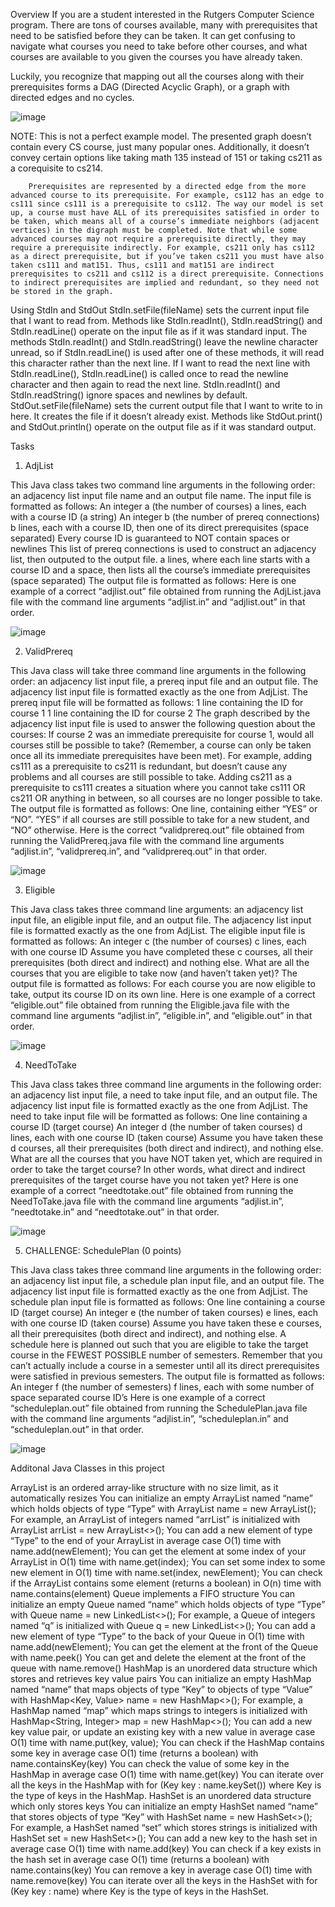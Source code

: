 Overview
If you are a student interested in the Rutgers Computer Science program. There are tons of courses available, many with prerequisites that need to be satisfied before they can be taken. It can get confusing to navigate what courses you need to take before other courses, and what courses are available to you given the courses you have already taken.

Luckily, you recognize that mapping out all the courses along with their prerequisites forms a DAG (Directed Acyclic Graph), or a graph with directed edges and no cycles.

![image](https://github.com/SROTRIYOSENGUPTA/Prerequisite-Checker/assets/69280834/f91c8817-c452-4a32-aead-85762c1a2d66)

NOTE: This is not a perfect example model. The presented graph doesn’t contain every CS course, just many popular ones. Additionally, it doesn’t convey certain options like taking math 135 instead of 151 or taking cs211 as a corequisite to cs214.

        Prerequisites are represented by a directed edge from the more advanced course to its prerequisite. For example, cs112 has an edge to cs111 since cs111 is a prerequisite to cs112. The way our model is set up, a course must have ALL of its prerequisites satisfied in order to be taken, which means all of a course’s immediate neighbors (adjacent vertices) in the digraph must be completed. Note that while some advanced courses may not require a prerequisite directly, they may require a prerequisite indirectly. For example, cs211 only has cs112 as a direct prerequisite, but if you’ve taken cs211 you must have also taken cs111 and mat151. Thus, cs111 and mat151 are indirect prerequisites to cs211 and cs112 is a direct prerequisite. Connections to indirect prerequisites are implied and redundant, so they need not be stored in the graph.


Using StdIn and StdOut
StdIn.setFile(fileName) sets the current input file that I want to read from.
Methods like StdIn.readInt(), StdIn.readString() and StdIn.readLine() operate on the input file as if it was standard input.
The methods StdIn.readInt() and StdIn.readString() leave the newline character unread, so if StdIn.readLine() is used after one of these methods, it will read this character rather than the next line. If I want to read the next line with StdIn.readLine(), StdIn.readLine() is called once to read the newline character and then again to read the next line. StdIn.readInt() and StdIn.readString() ignore spaces and newlines by default.
StdOut.setFile(fileName) sets the current output file that I want to write to in here. It creates the file if it doesn’t already exist.
Methods like StdOut.print() and StdOut.println() operate on the output file as if it was standard output.


Tasks
1. AdjList

This Java class takes two command line arguments in the following order: an adjacency list input file name and an output file name.
The input file is formatted as follows:
An integer a (the number of courses)
a lines, each with a course ID (a string)
An integer b (the number of prereq connections)
b lines, each with a course ID, then one of its direct prerequisites (space separated)
Every course ID is guaranteed to NOT contain spaces or newlines
This list of prereq connections is used to construct an adjacency list, then outputed to the output file.
a lines, where each line starts with a course ID and a space, then lists all the course’s immediate prerequisites (space separated)
The output file is formatted as follows:
Here is one example of a correct “adjlist.out” file obtained from running the AdjList.java file with the command line arguments “adjlist.in” and “adjlist.out” in that order.

![image](https://github.com/SROTRIYOSENGUPTA/Prerequisite-Checker/assets/69280834/efde2985-05bd-41b3-8413-436a421c7a7b)

2. ValidPrereq

This Java class will take three command line arguments in the following order: an adjacency list input file, a prereq input file and an output file.
The adjacency list input file is formatted exactly as the one from AdjList.
The prereq input file will be formatted as follows:
1 line containing the ID for course 1
1 line containing the ID for course 2
The graph described by the adjacency list input file is used to answer the following question about the courses: If course 2 was an immediate prerequisite for course 1, would all courses still be possible to take? (Remember, a course can only be taken once all its immediate prerequisites have been met). For example, adding cs111 as a prerequisite to cs211 is redundant, but doesn’t cause any problems and all courses are still possible to take. Adding cs211 as a prerequisite to cs111 creates a situation where you cannot take cs111 OR cs211 OR anything in between, so all courses are no longer possible to take.
The output file is formatted as follows:
One line, containing either “YES” or “NO”. “YES” if all courses are still possible to take for a new student, and “NO” otherwise.
Here is the correct “validprereq.out” file obtained from running the ValidPrereq.java file with the command line arguments “adjlist.in”, “validprereq.in”, and “validprereq.out” in that order.

![image](https://github.com/SROTRIYOSENGUPTA/Prerequisite-Checker/assets/69280834/f3b82a2a-e3ef-460c-ad61-cf8df817469a)

3. Eligible

This Java class takes three command line arguments: an adjacency list input file, an eligible input file, and an output file.
The adjacency list input file is formatted exactly as the one from AdjList.
The eligible input file is formatted as follows:
An integer c (the number of courses)
c lines, each with one course ID
Assume you have completed these c courses, all their prerequisites (both direct and indirect) and nothing else. What are all the courses that you are eligible to take now (and haven’t taken yet)?
The output file is formatted as follows:
For each course you are now eligible to take, output its course ID on its own line.
Here is one example of a correct “eligible.out” file obtained from running the Eligible.java file with the command line arguments “adjlist.in”, “eligible.in”, and “eligible.out” in that order.

![image](https://github.com/SROTRIYOSENGUPTA/Prerequisite-Checker/assets/69280834/b043a064-f6b1-4134-97ba-eb82b7290364)

4. NeedToTake

This Java class takes three command line arguments in the following order: an adjacency list input file, a need to take input file, and an output file.
The adjacency list input file is formatted exactly as the one from AdjList.
The need to take input file will be formatted as follows:
One line containing a course ID (target course)
An integer d (the number of taken courses)
d lines, each with one course ID (taken course)
Assume you have taken these d courses, all their prerequisites (both direct and indirect), and nothing else. What are all the courses that you have NOT taken yet, which are required in order to take the target course? In other words, what direct and indirect prerequisites of the target course have you not taken yet?
Here is one example of a correct “needtotake.out” file obtained from running the NeedToTake.java file with the command line arguments “adjlist.in”, “needtotake.in” and “needtotake.out” in that order.

![image](https://github.com/SROTRIYOSENGUPTA/Prerequisite-Checker/assets/69280834/9b3a86a8-d3c7-47d1-ad6c-f398aef510cb)

5. CHALLENGE: SchedulePlan (0 points)


This Java class takes three command line arguments in the following order: an adjacency list input file, a schedule plan input file, and an output file.
The adjacency list input file is formatted exactly as the one from AdjList.
The schedule plan input file is formatted as follows:
One line containing a course ID (target course)
An integer e (the number of taken courses)
e lines, each with one course ID (taken course)
Assume you have taken these e courses, all their prerequisites (both direct and indirect), and nothing else. A schedule here is planned out such that you are eligible to take the target course in the FEWEST POSSIBLE number of semesters. Remember that you can’t actually include a course in a semester until all its direct prerequisites were satisfied in previous semesters.
The output file is formatted as follows:
An integer f (the number of semesters)
f lines, each with some number of space separated course ID’s
Here is one example of a correct “scheduleplan.out” file obtained from running the SchedulePlan.java file with the command line arguments “adjlist.in”, “scheduleplan.in” and “scheduleplan.out” in that order. 

![image](https://github.com/SROTRIYOSENGUPTA/Prerequisite-Checker/assets/69280834/9df9ecac-a91f-4dc6-a3b8-4d8ca0822c5d)

Additonal Java Classes in this project


ArrayList is an ordered array-like structure with no size limit, as it automatically resizes
You can initialize an empty ArrayList named “name” which holds objects of type “Type” with ArrayList name = new ArrayList();
For example, an ArrayList of integers named “arrList” is initialized with ArrayList arrList = new ArrayList<>();
You can add a new element of type “Type” to the end of your ArrayList in average case O(1) time with name.add(newElement);
You can get the element at some index of your ArrayList in O(1) time with name.get(index);
You can set some index to some new element in O(1) time with name.set(index, newElement);
You can check if the ArrayList contains some element (returns a boolean) in O(n) time with name.contains(element)
Queue implements a FIFO structure
You can initialize an empty Queue named “name” which holds objects of type “Type” with Queue name = new LinkedList<>();
For example, a Queue of integers named “q” is initialized with Queue q = new LinkedList<>();
You can add a new element of type “Type” to the back of your Queue in O(1) time with name.add(newElement);
You can get the element at the front of the Queue with name.peek()
You can get and delete the element at the front of the queue with name.remove()
HashMap is an unordered data structure which stores and retrieves key value pairs
You can initialize an empty HashMap named “name” that maps objects of type “Key” to objects of type “Value” with HashMap<Key, Value> name = new HashMap<>();
For example, a HashMap named “map” which maps strings to integers is initialized with HashMap<String, Integer> map = new HashMap<>();
You can add a new key value pair, or update an existing key with a new value in average case O(1) time with name.put(key, value);
You can check if the HashMap contains some key in average case O(1) time (returns a boolean) with name.containsKey(key)
You can check the value of some key in the HashMap in average case O(1) time with name.get(key)
You can iterate over all the keys in the HashMap with for (Key key : name.keySet()) where Key is the type of keys in the HashMap.
HashSet is an unordered data structure which only stores keys
You can initialize an empty HashSet named “name” that stores objects of type “Key” with HashSet name = new HashSet<>();
For example, a HashSet named “set” which stores strings is initialized with HashSet set = new HashSet<>();
You can add a new key to the hash set in average case O(1) time with name.add(key)
You can check if a key exists in the hash set in average case O(1) time (returns a boolean) with name.contains(key)
You can remove a key in average case O(1) time with name.remove(key)
You can iterate over all the keys in the HashSet with for (Key key : name) where Key is the type of keys in the HashSet.



